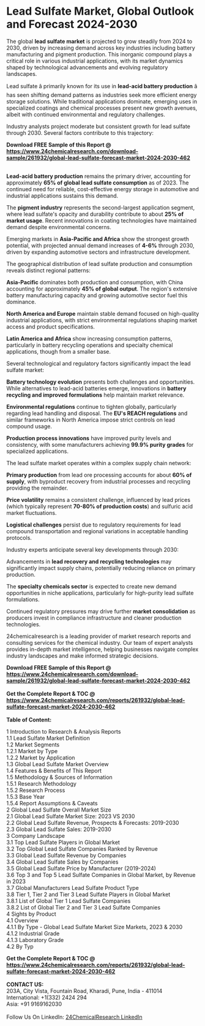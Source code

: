 <h1>Lead Sulfate Market, Global Outlook and Forecast 2024-2030</h1><p>The global <strong>lead sulfate market</strong> is projected to grow steadily from 2024 to 2030, driven by increasing demand across key industries including battery manufacturing and pigment production. This inorganic compound plays a critical role in various industrial applications, with its market dynamics shaped by technological advancements and evolving regulatory landscapes.</p><p>Lead sulfate â primarily known for its use in <strong>lead-acid battery production</strong> â has seen shifting demand patterns as industries seek more efficient energy storage solutions. While traditional applications dominate, emerging uses in specialized coatings and chemical processes present new growth avenues, albeit with continued environmental and regulatory challenges.</p><p>Industry analysts project moderate but consistent growth for lead sulfate through 2030. Several factors contribute to this trajectory:</p><div><b>Download FREE Sample of this Report @ 
            <a href="https://www.24chemicalresearch.com/download-sample/261932/global-lead-sulfate-forecast-market-2024-2030-462">
            https://www.24chemicalresearch.com/download-sample/261932/global-lead-sulfate-forecast-market-2024-2030-462</a></b></div><br><p><strong>Lead-acid battery production</strong> remains the primary driver, accounting for approximately <strong>65% of global lead sulfate consumption</strong> as of 2023. The continued need for reliable, cost-effective energy storage in automotive and industrial applications sustains this demand.</p><p>The <strong>pigment industry</strong> represents the second-largest application segment, where lead sulfate's opacity and durability contribute to about <strong>25% of market usage</strong>. Recent innovations in coating technologies have maintained demand despite environmental concerns.</p><p>Emerging markets in <strong>Asia-Pacific and Africa</strong> show the strongest growth potential, with projected annual demand increases of <strong>4-6%</strong> through 2030, driven by expanding automotive sectors and infrastructure development.</p><p>The geographical distribution of lead sulfate production and consumption reveals distinct regional patterns:</p><p><strong>Asia-Pacific</strong> dominates both production and consumption, with China accounting for approximately <strong>45% of global output</strong>. The region's extensive battery manufacturing capacity and growing automotive sector fuel this dominance.</p><p><strong>North America and Europe</strong> maintain stable demand focused on high-quality industrial applications, with strict environmental regulations shaping market access and product specifications.</p><p><strong>Latin America and Africa</strong> show increasing consumption patterns, particularly in battery recycling operations and specialty chemical applications, though from a smaller base.</p><p>Several technological and regulatory factors significantly impact the lead sulfate market:</p><p><strong>Battery technology evolution</strong> presents both challenges and opportunities. While alternatives to lead-acid batteries emerge, innovations in <strong>battery recycling and improved formulations</strong> help maintain market relevance.</p><p><strong>Environmental regulations</strong> continue to tighten globally, particularly regarding lead handling and disposal. The <strong>EU's REACH regulations</strong> and similar frameworks in North America impose strict controls on lead compound usage.</p><p><strong>Production process innovations</strong> have improved purity levels and consistency, with some manufacturers achieving <strong>99.9% purity grades</strong> for specialized applications.</p><p>The lead sulfate market operates within a complex supply chain network:</p><p><strong>Primary production</strong> from lead ore processing accounts for about <strong>60% of supply</strong>, with byproduct recovery from industrial processes and recycling providing the remainder.</p><p><strong>Price volatility</strong> remains a consistent challenge, influenced by lead prices (which typically represent <strong>70-80% of production costs</strong>) and sulfuric acid market fluctuations.</p><p><strong>Logistical challenges</strong> persist due to regulatory requirements for lead compound transportation and regional variations in acceptable handling protocols.</p><p>Industry experts anticipate several key developments through 2030:</p><p>Advancements in <strong>lead recovery and recycling technologies</strong> may significantly impact supply chains, potentially reducing reliance on primary production.</p><p>The <strong>specialty chemicals sector</strong> is expected to create new demand opportunities in niche applications, particularly for high-purity lead sulfate formulations.</p><p>Continued regulatory pressures may drive further <strong>market consolidation</strong> as producers invest in compliance infrastructure and cleaner production technologies.</p><p>24chemicalresearch is a leading provider of market research reports and consulting services for the chemical industry. Our team of expert analysts provides in-depth market intelligence, helping businesses navigate complex industry landscapes and make informed strategic decisions.</p><div><b>Download FREE Sample of this Report @ 
            <a href="https://www.24chemicalresearch.com/download-sample/261932/global-lead-sulfate-forecast-market-2024-2030-462">
            https://www.24chemicalresearch.com/download-sample/261932/global-lead-sulfate-forecast-market-2024-2030-462</a></b></div><br><div><b>Get the Complete Report & TOC @ 
            <a href="https://www.24chemicalresearch.com/reports/261932/global-lead-sulfate-forecast-market-2024-2030-462">
            https://www.24chemicalresearch.com/reports/261932/global-lead-sulfate-forecast-market-2024-2030-462</a></b></div><br>
            <b>Table of Content:</b><p>1 Introduction to Research & Analysis Reports<br />
    1.1 Lead Sulfate Market Definition<br />
    1.2 Market Segments<br />
        1.2.1 Market by Type<br />
        1.2.2 Market by Application<br />
    1.3 Global Lead Sulfate Market Overview<br />
    1.4 Features & Benefits of This Report<br />
    1.5 Methodology & Sources of Information<br />
        1.5.1 Research Methodology<br />
        1.5.2 Research Process<br />
        1.5.3 Base Year<br />
        1.5.4 Report Assumptions & Caveats<br />
2 Global Lead Sulfate Overall Market Size<br />
    2.1 Global Lead Sulfate Market Size: 2023 VS 2030<br />
    2.2 Global Lead Sulfate Revenue, Prospects & Forecasts: 2019-2030<br />
    2.3 Global Lead Sulfate Sales: 2019-2030<br />
3 Company Landscape<br />
    3.1 Top Lead Sulfate Players in Global Market<br />
    3.2 Top Global Lead Sulfate Companies Ranked by Revenue<br />
    3.3 Global Lead Sulfate Revenue by Companies<br />
    3.4 Global Lead Sulfate Sales by Companies<br />
    3.5 Global Lead Sulfate Price by Manufacturer (2019-2024)<br />
    3.6 Top 3 and Top 5 Lead Sulfate Companies in Global Market, by Revenue in 2023<br />
    3.7 Global Manufacturers Lead Sulfate Product Type<br />
    3.8 Tier 1, Tier 2 and Tier 3 Lead Sulfate Players in Global Market<br />
        3.8.1 List of Global Tier 1 Lead Sulfate Companies<br />
        3.8.2 List of Global Tier 2 and Tier 3 Lead Sulfate Companies<br />
4 Sights by Product<br />
    4.1 Overview<br />
        4.1.1 By Type - Global Lead Sulfate Market Size Markets, 2023 & 2030<br />
        4.1.2 Industrial Grade<br />
        4.1.3 Laboratory Grade<br />
    4.2 By Typ</p><div><b>Get the Complete Report & TOC @ 
            <a href="https://www.24chemicalresearch.com/reports/261932/global-lead-sulfate-forecast-market-2024-2030-462">
            https://www.24chemicalresearch.com/reports/261932/global-lead-sulfate-forecast-market-2024-2030-462</a></b></div><br><b>CONTACT US:</b><br>
            203A, City Vista, Fountain Road, Kharadi, Pune, India - 411014<br>
            International: +1(332) 2424 294<br>
            Asia: +91 9169162030 <br><br>
            Follow Us On LinkedIn: <a href="https://www.linkedin.com/company/24chemicalresearch/">24ChemicalResearch LinkedIn</a>